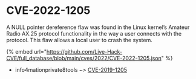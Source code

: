 # CVE-2022-1205

A NULL pointer dereference flaw was found in the Linux kernel’s Amateur Radio AX.25 protocol functionality in the way a user connects with the protocol. This flaw allows a local user to crash the system.

{% embed url="https://github.com/Live-Hack-CVE/full_database/blob/main/cves/2022/CVE-2022-1205.json" %}


* info4mationprivate8tools ~> [CVE-2019-1205](https://zeste.alice-snow.ru/2022/database/cve-2022-1205/cve-2019-1205-info4mationprivate8tools)